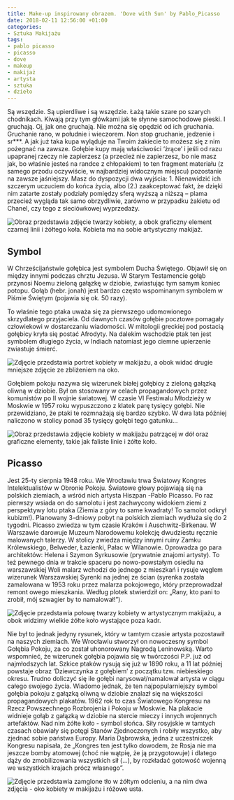 ```yaml
---
title: Make-up inspirowany obrazem. 'Dove with Sun' by Pablo_Picasso
date: 2018-02-11 12:56:00 +01:00
categories:
- Sztuka Makijażu
tags:
- pablo picasso
- picasso
- dove
- makeup
- makijaż
- artysta
- sztuka
- dzieło
---
```


<olela-narrative>
Są wszędzie. Są upierdliwe i są wszędzie. Łażą takie szare po szarych chodnikach. Kiwają przy tym główkami jak te słynne samochodowe pieski. I gruchają. Oj, jak one gruchają. Nie można się opędzić od ich gruchania. Gruchanie rano, w południe i wieczorem. Non stop gruchanie, jedzenie i sr***. A jak już taka kupa wyląduje na Twoim żakiecie to możesz się z nim pożegnać na zawsze. Gołębie kupy mają właściwości ‘żrące’ i jeśli od razu upapranej rzeczy nie zapierzesz (a przecież nie zapierzesz, bo nie masz jak, bo właśnie jesteś na randce z chłopakiem) to ten fragment materiału (z samego przodu oczywiście, w najbardziej widocznym miejscu) pozostanie na zawsze jaśniejszy. Masz do dyspozycji dwa wyjścia: 1. Nienawidzić ich szczerym uczuciem do końca życia, albo (2.) zaakceptować fakt, że dzięki nim zatarte zostały podziały pomiędzy sferą wyższą a niższą – plama przecież wygląda tak samo obrzydliwie, zarówno w przypadku żakietu od Chanel, czy tego z sieciówkowej wyprzedaży.
</olela-narrative>

![Obraz przedstawia zdjęcie twarzy kobiety, a obok graficzny element czarnej linii i żółtego koła. Kobieta ma na sobie artystyczny makijaż.](https://assets1.ello.co/uploads/asset/attachment/7123615/ello-optimized-079106f0.jpg)

## Symbol

W Chrześcijaństwie gołębica jest symbolem Ducha Świętego. Objawił się on między innymi podczas chrztu Jezusa. W Starym Testamencie gołąb przynosi Noemu zieloną gałązkę w dziobie, zwiastując tym samym koniec potopu. Gołąb (hebr. jonah) jest bardzo często wspominanym symbolem w Piśmie Świętym (pojawia się ok. 50 razy). 

To właśnie tego ptaka uważa się za pierwszego udomowionego skrzydlatego przyjaciela. Od dawnych czasów gołębie pocztowe pomagały człowiekowi w dostarczaniu wiadomości. W mitologii greckiej pod postacią gołębicy kryła się postać Afrodyty. Na dalekim wschodzie ptak ten jest symbolem długiego życia, w Indiach natomiast jego ciemne upierzenie zwiastuje śmierć.

![Zdjęcie przedstawia portret kobiety w makijażu, a obok widać drugie mniejsze zdjęcie ze zbliżeniem na oko.](https://assets1.ello.co/uploads/asset/attachment/7123616/ello-optimized-dc2172ad.jpg)

Gołębiem pokoju nazywa się wizerunek białej gołębicy z zieloną gałązką oliwną w dziobie. Był on stosowany w celach propagandowych przez komunistów po II wojnie światowej. W czasie VI Festiwalu Młodzieży w Moskwie w 1957 roku wypuszczono z klatek parę tysięcy gołębi. Nie przewidziano, że ptaki te rozmnażają się bardzo szybko. W dwa lata później naliczono w stolicy ponad 35 tysięcy gołębi tego gatunku…

![Obraz przedstawia zdjęcie kobiety w makijażu patrzącej w  dół oraz graficzne elementy, takie jak faliste linie i żółte koło.](https://assets2.ello.co/uploads/asset/attachment/7123612/ello-optimized-77f6ca4e.jpg)

## Picasso

Jest 25-ty sierpnia 1948 roku. We Wrocławiu trwa Światowy Kongres Intelektualistów w Obronie Pokoju. Światowe głowy pojawiają się na polskich ziemiach, a wśród nich artysta Hiszpan -Pablo Picasso. Po raz pierwszy wsiada on do samolotu i jest zachwycony widokiem ziemi z perspektywy lotu ptaka (Ziemia z góry to same kwadraty! To samolot odkrył kubizm!). Planowany 3-dniowy pobyt na polskich ziemiach wydłuża się do 2 tygodni. Picasso zwiedza w tym czasie Kraków i Auschwitz-Birkenau. W Warszawie darowuje Muzeum Narodowemu kolekcję dwudziestu ręcznie malowanych talerzy. W stolicy zwiedza między innymi ruiny Zamku Królewskiego, Belweder, Łazienki, Pałac w Wilanowie. Oprowadza go para architektów: Helena i Szymon Syrkusowie (prywatnie znajomi artysty). To też pewnego dnia w trakcie spaceru po nowo-powstałym osiedlu na warszawskiej Woli malarz wchodzi do jednego z mieszkań i rysuje węglem wizerunek Warszawskiej Syrenki na jednej ze ścian (syrenka została zamalowana w 1953 roku przez malarza pokojowego, który przeprowadzał remont owego mieszkania. Według plotek stwierdził on: „Rany, kto pani to zrobił, mój szwagier by to namalował!”).

![Zdjęcie przedstawia połowę twarzy kobiety w artystycznym makijażu, a obok widzimy wielkie żółte koło wystające poza kadr.](https://assets2.ello.co/uploads/asset/attachment/7123617/ello-optimized-854fbffc.jpg)

Nie był to jednak jedyny rysunek, który w tamtym czasie artysta pozostawił na naszych ziemiach. We Wrocławiu stworzył on nowoczesny symbol Gołębia Pokoju, za co został uhonorowany Nagrodą Leninowską. Warto wspomnieć, że wizerunek gołębia pojawia się w twórczości P.P. już od najmłodszych lat. Szkice ptaków rysują się już w 1890 roku, a 11 lat później powstaje obraz ‘Dziewczynka z gołębiem’ z początku tzw. niebieskiego okresu. Trudno doliczyć się ile gołębi narysował/namalował artysta w ciągu całego swojego życia. Wiadomo jednak, że ten najpopularniejszy symbol gołębia pokoju z gałązką oliwną w dziobie znalazł się na większości propagandowych plakatów. 1962 rok to czas Światowego Kongresu na Rzecz Powszechnego Rozbrojenia i Pokoju w Moskwie. Na plakacie widnieje gołąb z gałązką w dziobie na stercie mieczy i innych wojennych artefaktów. Nad nim żółte koło - symbol słońca. Siły rosyjskie w tamtych czasach obawiały się potęgi Stanów Zjednoczonych i robiły wszystko, aby zjednać sobie państwa Europy. Maria Dąbrowska, jedna z uczestniczek Kongresu napisała, że „Kongres ten jest tylko dowodem, że Rosja nie ma jeszcze bomby atomowej (choć nie wątpię, że ją przygotowuje) i dlatego dąży do zmobilizowania wszystkich sił (...), by rozkładać gotowość wojenną we wszystkich krajach prócz własnego”.

![Zdjęcie przedstawia zamglone tło w żółtym odcieniu, a na nim dwa zdjęcia - oko kobiety w makijażu i różowe usta.](https://assets1.ello.co/uploads/asset/attachment/7123619/ello-optimized-9a537df4.jpg)